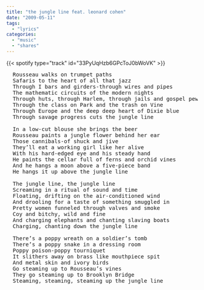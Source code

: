 ```yaml
---
title: "the jungle line feat. leonard cohen"
date: "2009-05-11"
tags:
  - "lyrics"
categories:
  - "music"
  - "shares"
---
```


{{< spotify type="track" id="33PyUqHzb6GPcToJ0bWoVK" >}}

<pre>
  Rousseau walks on trumpet paths
  Safaris to the heart of all that jazz
  Through I bars and girders-through wires and pipes
  The mathematic circuits of the modern nights
  Through huts, through Harlem, through jails and gospel pews
  Through the class on Park and the trash on Vine
  Through Europe and the deep deep heart of Dixie blue
  Through savage progress cuts the jungle line

  In a low-cut blouse she brings the beer
  Rousseau paints a jungle flower behind her ear
  Those cannibals-of shuck and jive
  They’ll eat a working girl like her alive
  With his hard-edged eye and his steady hand
  He paints the cellar full of ferns and orchid vines
  And he hangs a moon above a five-piece band
  He hangs it up above the jungle line

  The jungle line, the jungle line
  Screaming in a ritual of sound and time
  Floating, drifting on the air-conditioned wind
  And drooling for a taste of something smuggled in
  Pretty women funneled through valves and smoke
  Coy and bitchy, wild and fine
  And charging elephants and chanting slaving boats
  Charging, chanting down the jungle line

  There’s a poppy wreath on a soldier’s tomb
  There’s a poppy snake in a dressing room
  Poppy poison-poppy tourniquet
  It slithers away on brass like mouthpiece spit
  And metal skin and ivory birds
  Go steaming up to Rousseau’s vines
  They go steaming up to Brooklyn Bridge
  Steaming, steaming, steaming up the jungle line
</pre>
